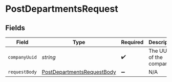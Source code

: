 # PostDepartmentsRequest


## Fields

| Field                                                                               | Type                                                                                | Required                                                                            | Description                                                                         |
| ----------------------------------------------------------------------------------- | ----------------------------------------------------------------------------------- | ----------------------------------------------------------------------------------- | ----------------------------------------------------------------------------------- |
| `companyUuid`                                                                       | *string*                                                                            | :heavy_check_mark:                                                                  | The UUID of the company                                                             |
| `requestBody`                                                                       | [PostDepartmentsRequestBody](../../models/operations/postdepartmentsrequestbody.md) | :heavy_minus_sign:                                                                  | N/A                                                                                 |